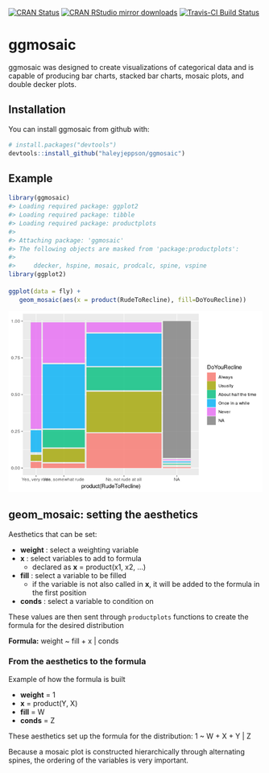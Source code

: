 
<!-- README.md is generated from README.Rmd. Please edit that file -->
[![CRAN Status](http://www.r-pkg.org/badges/version/ggmosaic)](https://cran.r-project.org/package=ggmosaic) [![CRAN RStudio mirror downloads](http://cranlogs.r-pkg.org/badges/ggmosaic)](http://www.r-pkg.org/pkg/ggmosaic) [![Travis-CI Build Status](https://travis-ci.org/haleyjeppson/ggmosaic.svg?branch=master)](https://travis-ci.org/haleyjeppson/ggmosaic)

ggmosaic
========

ggmosaic was designed to create visualizations of categorical data and is capable of producing bar charts, stacked bar charts, mosaic plots, and double decker plots.

Installation
------------

You can install ggmosaic from github with:

``` r
# install.packages("devtools")
devtools::install_github("haleyjeppson/ggmosaic")
```

Example
-------

``` r
library(ggmosaic)
#> Loading required package: ggplot2
#> Loading required package: tibble
#> Loading required package: productplots
#> 
#> Attaching package: 'ggmosaic'
#> The following objects are masked from 'package:productplots':
#> 
#>     ddecker, hspine, mosaic, prodcalc, spine, vspine
library(ggplot2)

ggplot(data = fly) +
   geom_mosaic(aes(x = product(RudeToRecline), fill=DoYouRecline))
```

![](man/figures/README-example-1.png)

geom\_mosaic: setting the aesthetics
------------------------------------

Aesthetics that can be set:

-   **weight** : select a weighting variable
-   **x** : select variables to add to formula
    -   declared as **x** = product(x1, x2, ...)
-   **fill** : select a variable to be filled
    -   if the variable is not also called in **x**, it will be added to the formula in the first position
-   **conds** : select a variable to condition on

These values are then sent through `productplots` functions to create the formula for the desired distribution

**Formula:** weight ~ fill + x | conds

### From the aesthetics to the formula

Example of how the formula is built

-   **weight** = 1
-   **x** = product(Y, X)
-   **fill** = W
-   **conds** = Z

These aesthetics set up the formula for the distribution: 1 ~ W + X + Y | Z

Because a mosaic plot is constructed hierarchically through alternating spines, the ordering of the variables is very important.
